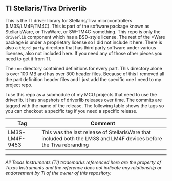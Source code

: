 TI Stellaris/Tiva Driverlib
---------------------------

This is the TI driver library for Stellaris/Tiva microcontrollers
(LM3S/LM4F/TM4C).  This is part of the software package known as
StellarisWare, or TivaWare, or SW-TM4C-something. This repo is only
the `driverlib` component which has a BSD-style license.  The rest of
the *Ware package is under a proprietary license so I did not include
it here. There is also a `third_party` directory that has third party
software under various licenses, also not included here. If you need
any of those other pieces you need to get it from TI.

The `inc` directory contained definitions for every part. This directory
alone is over 100 MB and has over 300 header files. Because of this I
removed all the part definition header files and I just add the specific
one I need to my project repo.

I use this repo as a submodule of my MCU projects that need to use the
driverlib. It has snapshots of driverlib releases over time. The commits
are tagged with the name of the release.  The following table shows the
tags so you can checkout a specific tag if you need a specific release.

Tag | Comment
----|--------
LM3S-LM4F-9453|This was the last release of StellarisWare that included both the LM3S and LM4F devices before the Tiva rebranding

* * * * *

_All Texas Instruments (TI) trademarks referenced here are the property
of Texas Instruments and the reference does not indicate any relationship
or endorsement by TI of the owner of this repository._

